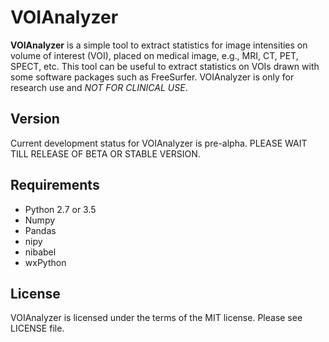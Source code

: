 # VOIAnalyzer

**VOIAnalyzer** is a simple tool to extract statistics for image intensities on volume of interest (VOI), placed on medical image, e.g., MRI, CT, PET, SPECT, etc. This tool can be useful to extract statistics on VOIs drawn with some software packages such as FreeSurfer. VOIAnalyzer is only for research use and *NOT FOR CLINICAL USE*.

## Version

Current development status for VOIAnalyzer is pre-alpha. PLEASE WAIT TILL RELEASE OF BETA OR STABLE VERSION.

## Requirements

- Python 2.7 or 3.5
- Numpy
- Pandas
- nipy
- nibabel
- wxPython

## License

VOIAnalyzer is licensed under the terms of the MIT license. Please see LICENSE file.
